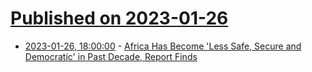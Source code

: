 # [Published on 2023-01-26](index.md)

* [2023-01-26, 18:00:00](https://news.slashdot.org/story/23/01/26/1756217/africa-has-become-less-safe-secure-and-democratic-in-past-decade-report-finds?utm_source=rss1.0mainlinkanon&utm_medium=feed) - [Africa Has Become 'Less Safe, Secure and Democratic' in Past Decade, Report Finds](https://news.slashdot.org/story/23/01/26/1756217/africa-has-become-less-safe-secure-and-democratic-in-past-decade-report-finds?utm_source=rss1.0mainlinkanon&utm_medium=feed)
